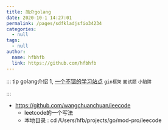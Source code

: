 ```yaml
---
title: 简介golang
date: 2020-10-1 14:27:01
permalink: /pages/sdfkladjsfio34234
categories: 
  - null
tags: 
  - null
author: 
  name: hfbhfb
  link: https://github.com/hfbhfb
---
```





::: tip golang介绍
1,  [一个不错的学习站点](https://www.kancloud.cn/gopher_go/go/570004)
    `gin框架` `面试题` `小陷阱`

:::


* https://github.com/wangchuanchuan/leecode
  * leetcode的一个写法
  * 本地目录 :   cd /Users/hfb/projects/go/mod-pro/leecode

